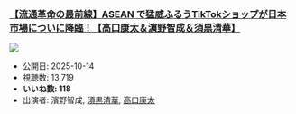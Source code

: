 ### [【流通革命の最前線】ASEAN で猛威ふるうTikTokショップが日本市場についに降臨！【高口康太＆濵野智成＆須黒清華】](https://www.youtube.com/watch?v=HrbRb4Kk-2o)
[![](https://img.youtube.com/vi/HrbRb4Kk-2o/sddefault.jpg)](https://www.youtube.com/watch?v=HrbRb4Kk-2o)
-   公開日: 2025-10-14
-   視聴数: 13,719
-   **いいね数: 118**
-   出演者: 濱野智成, [須黒清華](/rehacq_fan/people/須黒清華 "wikilink"), [高口康太](/rehacq_fan/people/高口康太 "wikilink")
